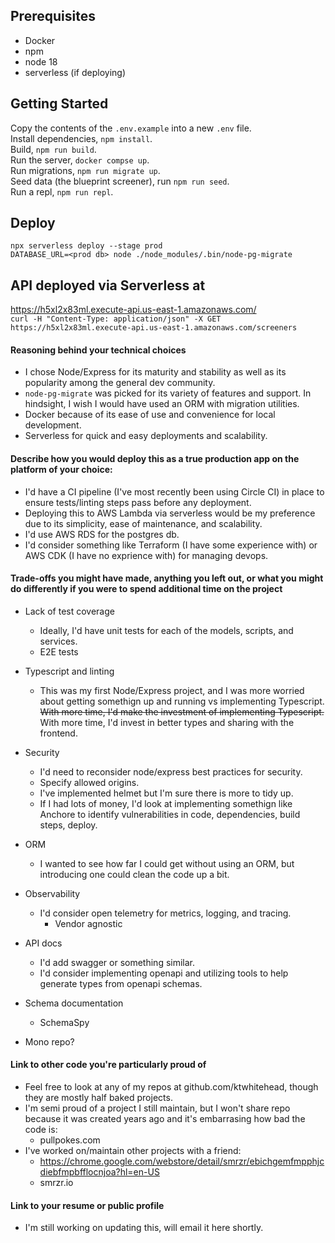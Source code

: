 ## Prerequisites

- Docker
- npm
- node 18
- serverless (if deploying)

## Getting Started

Copy the contents of the `.env.example` into a new `.env` file. \
Install dependencies, `npm install`. \
Build, `npm run build`. \
Run the server, `docker compse up`. \
Run migrations, `npm run migrate up`. \
Seed data (the blueprint screener), run `npm run seed`. \
Run a repl, `npm run repl`.

## Deploy

`npx serverless deploy --stage prod` \
`DATABASE_URL=<prod db> node ./node_modules/.bin/node-pg-migrate`

## API deployed via Serverless at

https://h5xl2x83ml.execute-api.us-east-1.amazonaws.com/ \
`curl -H "Content-Type: application/json" -X GET https://h5xl2x83ml.execute-api.us-east-1.amazonaws.com/screeners`

#### Reasoning behind your technical choices

- I chose Node/Express for its maturity and stability as well as its popularity among the general dev community.
- `node-pg-migrate` was picked for its variety of features and support. In hindsight, I wish I would have used an ORM with migration utilities.
- Docker because of its ease of use and convenience for local development.
- Serverless for quick and easy deployments and scalability.

#### Describe how you would deploy this as a true production app on the platform of your choice:

- I'd have a CI pipeline (I've most recently been using Circle CI) in place to ensure tests/linting steps pass before any deployment.
- Deploying this to AWS Lambda via serverless would be my preference due to its simplicity, ease of maintenance, and scalability.
- I'd use AWS RDS for the postgres db.
- I'd consider something like Terraform (I have some experience with) or AWS CDK (I have no exprience with) for managing devops.

#### Trade-offs you might have made, anything you left out, or what you might do differently if you were to spend additional time on the project

- Lack of test coverage

  - Ideally, I'd have unit tests for each of the models, scripts, and services.
  - E2E tests

- Typescript and linting

  - This was my first Node/Express project, and I was more worried about getting somethign up and running vs implementing Typescript. \
    ~~With more time, I'd make the investment of implementing Typescript.~~ With more time, I'd invest in better types and sharing with the frontend.

- Security

  - I'd need to reconsider node/express best practices for security.
  - Specify allowed origins.
  - I've implemented helmet but I'm sure there is more to tidy up.
  - If I had lots of money, I'd look at implementing somethign like Anchore to identify vulnerabilities in code, dependencies, build steps, deploy.

- ORM

  - I wanted to see how far I could get without using an ORM, but introducing one could clean the code up a bit.

- Observability

  - I'd consider open telemetry for metrics, logging, and tracing.
    - Vendor agnostic

- API docs

  - I'd add swagger or something similar.
  - I'd consider implementing openapi and utilizing tools to help generate types from openapi schemas.

- Schema documentation

  - SchemaSpy

- Mono repo?

#### Link to other code you're particularly proud of

- Feel free to look at any of my repos at github.com/ktwhitehead, though they are mostly half baked projects.
- I'm semi proud of a project I still maintain, but I won't share repo because it was created years ago and it's embarrasing how bad the code is:
  - pullpokes.com
- I've worked on/maintain other projects with a friend:
  - https://chrome.google.com/webstore/detail/smrzr/ebichgemfmpphjcdiebfmpbfflocnjoa?hl=en-US
  - smrzr.io

#### Link to your resume or public profile

- I'm still working on updating this, will email it here shortly.

